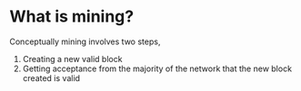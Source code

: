 # What is mining?

Conceptually mining involves two steps,

1. Creating a new valid block
1. Getting acceptance from the majority of the network that the new block created is valid

